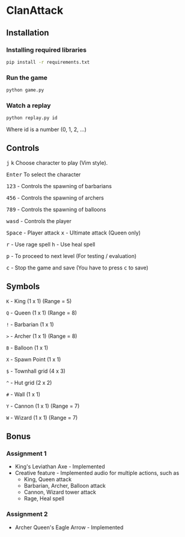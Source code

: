 # ClanAttack

## Installation
### Installing required libraries
```bash
pip install -r requirements.txt
```
### Run the game
```bash
python game.py
```
### Watch a replay
```bash
python replay.py id
```
Where id is a number (0, 1, 2, ...)


## Controls
<kbd>j</kbd> <kbd>k</kbd> Choose character to play (Vim style).

<kbd>Enter</kbd> To select the character

<kbd>1</kbd><kbd>2</kbd><kbd>3</kbd> - Controls the spawning of barbarians

<kbd>4</kbd><kbd>5</kbd><kbd>6</kbd> - Controls the spawning of archers

<kbd>7</kbd><kbd>8</kbd><kbd>9</kbd> - Controls the spawning of balloons 

<kbd>w</kbd><kbd>a</kbd><kbd>s</kbd><kbd>d</kbd> - Controls the player 

<kbd>Space</kbd> - Player attack
<kbd>x</kbd> - Ultimate attack (Queen only)

<kbd>r</kbd> - Use rage spell
<kbd>h</kbd> - Use heal spell
 
<kbd>p</kbd> - To proceed to next level (For testing / evaluation)

<kbd>c</kbd> - Stop the game and save (You have to press <kbd>c</kbd> to save)

## Symbols
`K` - King (1 x 1) (Range = 5)

`Q` - Queen (1 x 1) (Range = 8)

`!` - Barbarian (1 x 1) 

`>` - Archer (1 x 1) (Range = 8)

`B` - Balloon (1 x 1) 

`X` - Spawn Point (1 x 1)

`$` - Townhall grid (4 x 3)

`^` - Hut grid (2 x 2)

`#` - Wall (1 x 1)

`Y` - Cannon (1 x 1) (Range = 7)

`W` - Wizard (1 x 1) (Range = 7)


## Bonus
### Assignment 1
- King's Leviathan Axe - Implemented
- Creative feature - Implemented audio for multiple actions, such as
    - King, Queen attack
    - Barbarian, Archer, Balloon attack
    - Cannon, Wizard tower attack
    - Rage, Heal spell

### Assignment 2
- Archer Queen's Eagle Arrow - Implemented
